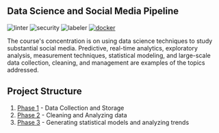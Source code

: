 ## Data Science and Social Media Pipeline

![linter](https://github.com/hb0313/Data-Science-Pipeline-2022/actions/workflows/super-linter.yml/badge.svg) ![security](https://github.com/hb0313/Data-Science-Pipeline-2022/actions/workflows/codeql.yml/badge.svg) ![labeler](https://github.com/hb0313/Data-Science-Pipeline-2022/actions/workflows/label.yml/badge.svg) [![docker](https://img.shields.io/badge/docker%20build-pending-orange?logo=docker)]()

The course's concentration is on using data science techniques to study substantial social media. Predictive, real-time analytics, exploratory analysis, measurement techniques, statistical modeling, and large-scale data collection, cleaning, and management are examples of the topics addressed.



## Project Structure

1. [Phase 1](https://github.com/hb0313/Data-Science-Pipeline-2022/blob/main/project-1-implementation-the_gladiators/Report%201-Analyzing%20Social%20Trends%20on%20Recession%20conditions.pdf) - Data Collection and Storage
2. [Phase 2](https://github.com/hb0313/Data-Science-Pipeline-2022/blob/main/project-2-implementation-the_gladiators/Report%202-%20Analyzing%20Social%20Trends%20on%20Recession%20conditions.pdf) - Cleaning and Analyzing data
3. [Phase 3](https://github.com/hb0313/Data-Science-Pipeline-2022/blob/main/project-3-implementation-the_gladiators/Report%203-%20Analyzing%20Social%20Trends%20on%20Recession%20conditions.pdf) - Generating statistical models and analyzing trends
